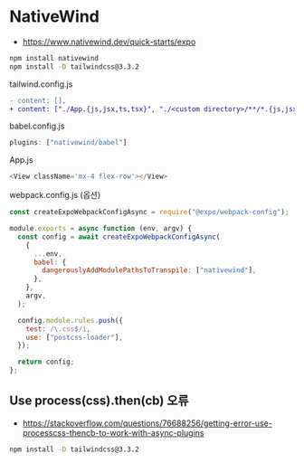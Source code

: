 # NativeWind
* https://www.nativewind.dev/quick-starts/expo
```sh
npm install nativewind
npm install -D tailwindcss@3.3.2
```

tailwind.config.js
```diff
- content: [],
+ content: ["./App.{js,jsx,ts,tsx}", "./<custom directory>/**/*.{js,jsx,ts,tsx}"],
```

babel.config.js
```js
plugins: ["nativewind/babel"]
```

App.js
```js
<View className='mx-4 flex-row'></View>
```

webpack.config.js (옵션)
```js
const createExpoWebpackConfigAsync = require("@expo/webpack-config");

module.exports = async function (env, argv) {
  const config = await createExpoWebpackConfigAsync(
    {
      ...env,
      babel: {
        dangerouslyAddModulePathsToTranspile: ["nativewind"],
      },
    },
    argv,
  );

  config.module.rules.push({
    test: /\.css$/i,
    use: ["postcss-loader"],
  });

  return config;
};
```

## Use process(css).then(cb) 오류
* https://stackoverflow.com/questions/76688256/getting-error-use-processcss-thencb-to-work-with-async-plugins
```sh
npm install -D tailwindcss@3.3.2
```
